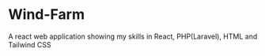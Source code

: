 # Wind-Farm
A react web application showing my skills in React, PHP(Laravel), HTML and Tailwind CSS
